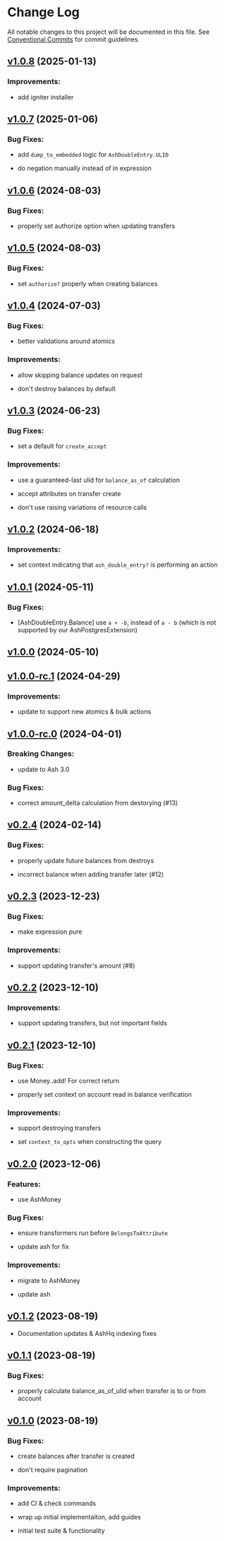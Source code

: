 # Change Log

All notable changes to this project will be documented in this file.
See [Conventional Commits](Https://conventionalcommits.org) for commit guidelines.

<!-- changelog -->

## [v1.0.8](https://github.com/ash-project/ash_double_entry/compare/v1.0.7...v1.0.8) (2025-01-13)




### Improvements:

* add igniter installer

## [v1.0.7](https://github.com/ash-project/ash_double_entry/compare/v1.0.6...v1.0.7) (2025-01-06)




### Bug Fixes:

* add `dump_to_embedded` logic for `AshDoubleEntry.ULID`

* do negation manually instead of in expression

## [v1.0.6](https://github.com/ash-project/ash_double_entry/compare/v1.0.5...v1.0.6) (2024-08-03)




### Bug Fixes:

* properly set authorize option when updating transfers

## [v1.0.5](https://github.com/ash-project/ash_double_entry/compare/v1.0.4...v1.0.5) (2024-08-03)




### Bug Fixes:

* set `authorize?` properly when creating balances

## [v1.0.4](https://github.com/ash-project/ash_double_entry/compare/v1.0.3...v1.0.4) (2024-07-03)




### Bug Fixes:

* better validations around atomics

### Improvements:

* allow skipping balance updates on request

* don't destroy balances by default

## [v1.0.3](https://github.com/ash-project/ash_double_entry/compare/v1.0.2...v1.0.3) (2024-06-23)




### Bug Fixes:

* set a default for `create_accept`

### Improvements:

* use a guaranteed-last ulid for `balance_as_of` calculation

* accept attributes on transfer create

* don't use raising variations of resource calls

## [v1.0.2](https://github.com/ash-project/ash_double_entry/compare/v1.0.1...v1.0.2) (2024-06-18)

### Improvements:

- set context indicating that `ash_double_entry?` is performing an action

## [v1.0.1](https://github.com/ash-project/ash_double_entry/compare/v1.0.0...v1.0.1) (2024-05-11)

### Bug Fixes:

- [AshDoubleEntry.Balance] use `a + -b`, instead of `a - b` (which is not supported by our AshPostgresExtension)

## [v1.0.0](https://github.com/ash-project/ash_double_entry/compare/v1.0.0-rc.1...v1.0.0) (2024-05-10)

## [v1.0.0-rc.1](https://github.com/ash-project/ash_double_entry/compare/v1.0.0-rc.0...v1.0.0-rc.1) (2024-04-29)

### Improvements:

- update to support new atomics & bulk actions

## [v1.0.0-rc.0](https://github.com/ash-project/ash_double_entry/compare/v0.2.4...v1.0.0-rc.0) (2024-04-01)

### Breaking Changes:

- update to Ash 3.0

### Bug Fixes:

- correct amount_delta calculation from destorying (#13)

## [v0.2.4](https://github.com/ash-project/ash_double_entry/compare/v0.2.3...v0.2.4) (2024-02-14)

### Bug Fixes:

- properly update future balances from destroys

- incorrect balance when adding transfer later (#12)

## [v0.2.3](https://github.com/ash-project/ash_double_entry/compare/v0.2.2...v0.2.3) (2023-12-23)

### Bug Fixes:

- make expression pure

### Improvements:

- support updating transfer's amount (#8)

## [v0.2.2](https://github.com/ash-project/ash_double_entry/compare/v0.2.1...v0.2.2) (2023-12-10)

### Improvements:

- support updating transfers, but not important fields

## [v0.2.1](https://github.com/ash-project/ash_double_entry/compare/v0.2.0...v0.2.1) (2023-12-10)

### Bug Fixes:

- use Money..add! For correct return

- properly set context on account read in balance verification

### Improvements:

- support destroying transfers

- set `context_to_opts` when constructing the query

## [v0.2.0](https://github.com/ash-project/ash_double_entry/compare/v0.1.2...v0.2.0) (2023-12-06)

### Features:

- use AshMoney

### Bug Fixes:

- ensure transformers run before `BelongsToAttribute`

- update ash for fix

### Improvements:

- migrate to AshMoney

- update ash

## [v0.1.2](https://github.com/ash-project/ash_double_entry/compare/v0.1.1...v0.1.2) (2023-08-19)

- Documentation updates & AshHq indexing fixes

## [v0.1.1](https://github.com/ash-project/ash_double_entry/compare/v0.1.0...v0.1.1) (2023-08-19)

### Bug Fixes:

- properly calculate balance_as_of_ulid when transfer is to or from account

## [v0.1.0](https://github.com/ash-project/ash_double_entry/compare/v0.1.0...v0.1.0) (2023-08-19)

### Bug Fixes:

- create balances after transfer is created

- don't require pagination

### Improvements:

- add CI & check commands

- wrap up initial implementaiton, add guides

- initial test suite & functionality
